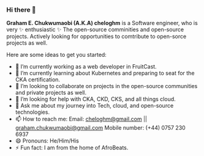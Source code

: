 ### Hi there 👋


**Graham E. Chukwumaobi (A.K.A) cheloghm** is a Software engineer, who is very ✨ enthusiastic ✨ The open-source comminities and open-source projects.
Actively looking for opportunities to comtribute to open-sorce projects as well.

Here are some ideas to get you started:

- 🔭 I’m currently working as a web developer in FruitCast.
- 🌱 I’m currently learning about Kubernetes and preparing to seat for the CKA certification.
- 👯 I’m looking to collaborate on projects in the open-source communities and private projects as well.
- 🤔 I’m looking for help with CKA, CKD, CKS, and all things cloud.
- 💬 Ask me about my journey into Tech, cloud, and open-source technologies.
- 📫 How to reach me:
          Email: cheloghm@gmail.com || graham.chukwumaobi@gmail.com
          Mobile number: (+44) 0757 230 6937
- 😄 Pronouns: He/Him/His
- ⚡ Fun fact: I am from the home of AfroBeats.

